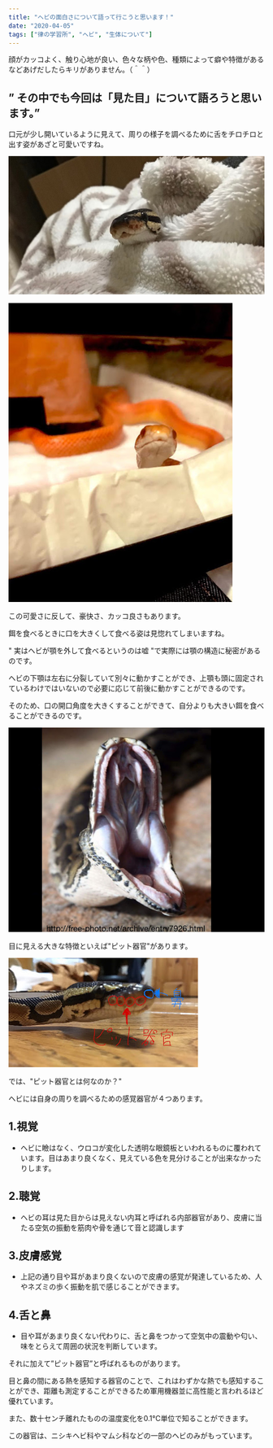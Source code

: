 ```yaml
---
title: "ヘビの面白さについて語って行こうと思います！"
date: "2020-04-05"
tags: ["律の学習所", "ヘビ", "生体について"]
---
```

顔がカッコよく、触り心地が良い、色々な柄や色、種類によって癖や特徴があるなどあげだしたらキリがありません。（＾＾）
 
## ” その中でも今回は「見た目」について語ろうと思います。”
口元が少し開いているように見えて、周りの様子を調べるために舌をチロチロと出す姿があざと可愛いですね。
 
![img1](../assets/note1/image1.jpg)
 
![img2](../assets/note1/image2.jpg)
 
この可愛さに反して、豪快さ、カッコ良さもあります。
 
餌を食べるときに口を大きくして食べる姿は見惚れてしまいますね。
 
" 実はヘビが顎を外して食べるというのは嘘 "で実際には顎の構造に秘密があるのです。
 
ヘビの下顎は左右に分裂していて別々に動かすことができ、上顎も頭に固定されているわけではいないので必要に応じて前後に動かすことができるのです。
 
そのため、口の開口角度を大きくすることができて、自分よりも大きい餌を食べることができるのです。
 
![img3](../assets/note1/image3.jpg)
 
目に見える大きな特徴といえば"ピット器官"があります。
 
![img4](../assets/note1/image4.jpg)
 
では、"ピット器官とは何なのか？"
 
ヘビには自身の周りを調べるための感覚器官が４つあります。
 
## 1.視覚
* ヘビに瞼はなく、ウロコが変化した透明な眼鏡板といわれるものに覆われています。目はあまり良くなく、見えている色を見分けることが出来なかったりします。
## 2.聴覚
* ヘビの耳は見た目からは見えない内耳と呼ばれる内部器官があり、皮膚に当たる空気の振動を筋肉や骨を通じて音と認識します
## 3.皮膚感覚
* 上記の通り目や耳があまり良くないので皮膚の感覚が発達しているため、人やネズミの歩く振動を肌で感じることができます。
## 4.舌と鼻
* 目や耳があまり良くない代わりに、舌と鼻をつかって空気中の震動や匂い、味をとらえて周囲の状況を判断しています。
 
それに加えて”ピット器官”と呼ばれるものがあります。
 
目と鼻の間にある熱を感知する器官のことで、これはわずかな熱でも感知することができ、距離も測定することができるため軍用機器並に高性能と言われるほど優れています。
 
また、数十センチ離れたものの温度変化を0.1℃単位で知ることができます。
 
この器官は、ニシキヘビ科やマムシ科などの一部のヘビのみがもっています。
